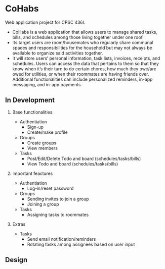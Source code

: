 # CoHabs

Web application project for CPSC 436I.

- CoHabs is a web application that allows users to manage shared tasks, bills, and schedules among those living together under one roof. 
- Its target users are room/housemates who regularly share communal spaces and responsibilities for the household but may not always be available to organize said activities together. 
- It will store users’ personal information, task lists, invoices, receipts, and schedules. Users can access the data that pertains to them so that they know when it’s their turn to do certain chores, how much they owe/are owed for utilities, or when their roommates are having friends over. Additional functionalities can include personalized reminders, in-app messaging, and in-app payments.

## In Development 

1. Base functionalities
   - Authentiation
     - Sign-up
     - Create/make profile
   - Groups
     - Create groups
     - View members
   - Tasks
     - Post/Edit/Delete Todo and board (schedules/tasks/bills)
     - View Todo and board (schedules/tasks/bills)
     
     
2. Important feactures 
   - Authentiation
     - Log-in/reset password
   - Groups
     - Sending invites to join a group
     - Joining a group
   - Tasks
     - Assigning tasks to roommates

3. Extras
   - Tasks
     - Send email notification/reminders
     - Rotating tasks among assignees based on user input 
  
## Design
